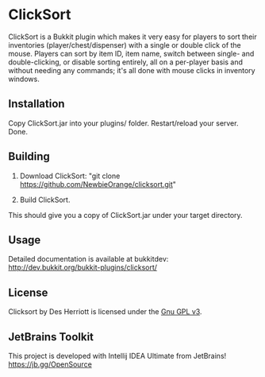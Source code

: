 # ClickSort

ClickSort is a Bukkit plugin which makes it very easy for players to sort their inventories (player/chest/dispenser) with a single or double click of the mouse. Players can sort by item ID, item name, switch between single- and double-clicking, or disable sorting entirely, all on a per-player basis and without needing any commands; it's all done with mouse clicks in inventory windows.

## Installation

Copy ClickSort.jar into your plugins/ folder.  Restart/reload your server.  Done.

## Building

1) Download ClickSort: "git clone https://github.com/NewbieOrange/clicksort.git"

2) Build ClickSort.

This should give you a copy of ClickSort.jar under your target directory.

## Usage

Detailed documentation is available at bukkitdev: http://dev.bukkit.org/bukkit-plugins/clicksort/

## License

Clicksort by Des Herriott is licensed under the [Gnu GPL v3](http://www.gnu.org/licenses/gpl-3.0.html).

## JetBrains Toolkit

This project is developed with Intellij IDEA Ultimate from JetBrains! https://jb.gg/OpenSource
